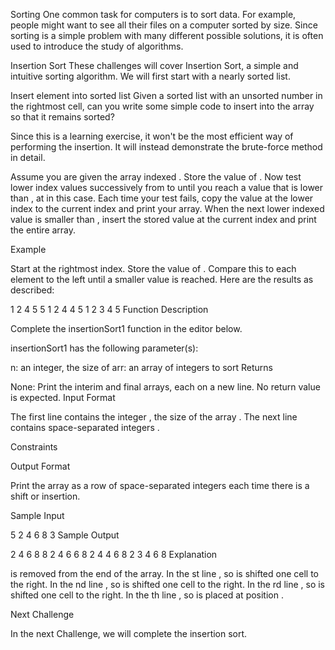Sorting
One common task for computers is to sort data. For example, people might want to see all their files on a computer sorted by size. Since sorting is a simple problem with many different possible solutions, it is often used to introduce the study of algorithms.

Insertion Sort
These challenges will cover Insertion Sort, a simple and intuitive sorting algorithm. We will first start with a nearly sorted list.

Insert element into sorted list
Given a sorted list with an unsorted number  in the rightmost cell, can you write some simple code to insert  into the array so that it remains sorted?

Since this is a learning exercise, it won't be the most efficient way of performing the insertion. It will instead demonstrate the brute-force method in detail.

Assume you are given the array  indexed . Store the value of . Now test lower index values successively from  to  until you reach a value that is lower than , at  in this case. Each time your test fails, copy the value at the lower index to the current index and print your array. When the next lower indexed value is smaller than , insert the stored value at the current index and print the entire array.

Example


Start at the rightmost index. Store the value of . Compare this to each element to the left until a smaller value is reached. Here are the results as described:

1 2 4 5 5
1 2 4 4 5
1 2 3 4 5
Function Description

Complete the insertionSort1 function in the editor below.

insertionSort1 has the following parameter(s):

n: an integer, the size of 
arr: an array of integers to sort
Returns

None: Print the interim and final arrays, each on a new line. No return value is expected.
Input Format

The first line contains the integer , the size of the array .
The next line contains  space-separated integers .

Constraints



Output Format

Print the array as a row of space-separated integers each time there is a shift or insertion.

Sample Input

5
2 4 6 8 3
Sample Output

2 4 6 8 8 
2 4 6 6 8 
2 4 4 6 8 
2 3 4 6 8 
Explanation

 is removed from the end of the array.
In the st line , so  is shifted one cell to the right.
In the nd line , so  is shifted one cell to the right.
In the rd line , so  is shifted one cell to the right.
In the th line , so  is placed at position .

Next Challenge

In the next Challenge, we will complete the insertion sort.